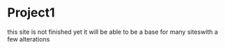 # Project1
this site is not finished yet it will be able to be a base for many siteswith a few alterations 

